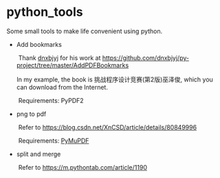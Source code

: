 # python_tools
Some small tools to make life convenient using python.

- Add bookmarks

  ​	Thank [dnxbjyj](https://github.com/dnxbjyj) for his work at https://github.com/dnxbjyj/py-project/tree/master/AddPDFBookmarks 

  	In my example, the book is  挑战程序设计竞赛(第2版)巫泽俊, which you can download from the Internet.

  ​	Requirements: PyPDF2

- png to pdf

  ​	Refer to https://blog.csdn.net/XnCSD/article/details/80849996

  ​	Requirements: [PyMuPDF](https://pymupdf.readthedocs.io/en/latest/)

- split and merge

  ​	Refer to https://m.pythontab.com/article/1190





  	